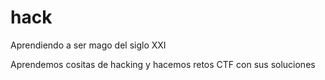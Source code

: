 # hack
Aprendiendo a ser mago del siglo XXI

Aprendemos cositas de hacking y hacemos retos CTF con sus soluciones
